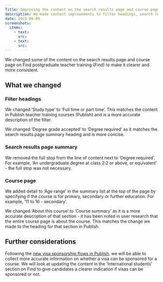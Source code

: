 ```yaml
---
Title: Improving the content on the search results page and course page
description: We made content improvements to filter headings, search results page summary and course page
date: 2022-09-09
screenshots:
  items:
    - text:
      src:
    - text:
      src:
---
```


We changed some of the content on the search results page and course page on Find postgraduate teacher training (Find) to make it clearer and more consistent.

## What we changed

### Filter headings

We changed ‘Study type’ to ‘Full time or part time’. This matches the content in Publish teacher training courses (Publish) and is a more accurate description of the filter.

We changed ‘Degree grade accepted’ to ‘Degree required’ as it matches the search results page summary heading and is more concise.

### Search results page summary

We removed the full stop from the line of content next to ‘Degree required’. For example, ‘An undergraduate degree at class 2:2 or above, or equivalent’ - the full stop was not necessary.

### Course page

We added detail to ‘Age range’ in the summary list at the top of the page by specifying if the course is for primary, secondary or further education. For example, ‘11 to 16 - secondary’.

We changed ‘About this course’ to ‘Course summary’ as it is a more accurate description of that section - it has been noted in user research that the entire course page is about the course. This matches the change we made to the heading for that section in Publish.

## Further considerations

Following the [new visa sponsorship flows in Publish](/publish-teacher-training-courses/adding-questions-about-visa-sponsorship-to-courses/), we will be able to collect more accurate information on whether a visa can be sponsored for a course. We will look at updating the content in the ‘International students’ section on Find to give candidates a clearer indication if visas can be sponsored or not.
